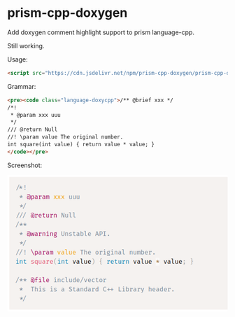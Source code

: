 # prism-cpp-doxygen

Add doxygen comment highlight support to prism language-cpp.

Still working.

Usage:

```html
<script src="https://cdn.jsdelivr.net/npm/prism-cpp-doxygen/prism-cpp-doxygen.min.js"></script>
```

Grammar:

```html
<pre><code class="language-doxycpp">/** @brief xxx */
/*!
 * @param xxx uuu
 */
/// @return Null
//! \param value The original number.
int square(int value) { return value * value; }
</code></pre>
```

Screenshot:

![](/screenshot.png)
